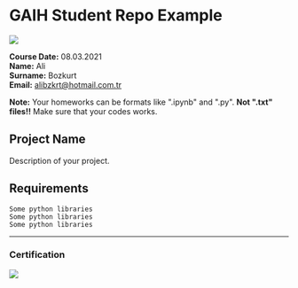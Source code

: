 # GAIH Student Repo Example
![](img/newlogo.png)

**Course Date:** 08.03.2021  
**Name:** Ali  
**Surname:** Bozkurt  
**Email:** alibzkrt@hotmail.com.tr  

**Note:** Your homeworks can be formats like ".ipynb" and ".py". **Not ".txt" files!!** Make sure that your codes works.  

## Project Name
Description of your project.

## Requirements
```
Some python libraries
Some python libraries
Some python libraries
```
---

### Certification
![](img/TopLearnerCertificate.png)

